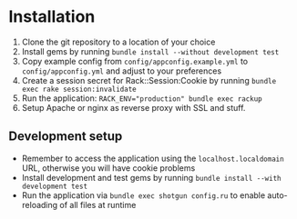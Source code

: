 # Installation

1. Clone the git repository to a location of your choice
2. Install gems by running `bundle install --without development test`
3. Copy example config from `config/appconfig.example.yml` to `config/appconfig.yml` and adjust to your preferences
4. Create a session secret for Rack::Session:Cookie by running `bundle exec rake session:invalidate`
5. Run the application: `RACK_ENV="production" bundle exec rackup`
6. Setup Apache or nginx as reverse proxy with SSL and stuff.


## Development setup

+ Remember to access the application using the `localhost.localdomain` URL, otherwise you will have cookie problems
+ Install development and test gems by running `bundle install --with development test`
+ Run the application via `bundle exec shotgun config.ru` to enable auto-reloading of all files at runtime
